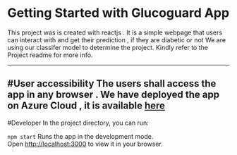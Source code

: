 # Getting Started with Glucoguard App
This project was is created with reactjs . It is a simple webpage that users can interact with and get their prediction , if they are diabetic or not 
We are using our classifer model to determine the project. Kindly refer to the Project readme for more info. 

---
#User accessibility 
The users shall access the app in any browser . 
We have deployed the app on Azure Cloud , it is available [here]()
---
#Developer 
In the project directory, you can run:

`npm start`
Runs the app in the development mode.\
Open [http://localhost:3000](http://localhost:3000) to view it in your browser.


